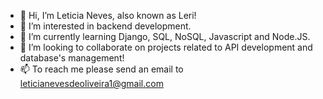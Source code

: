 - 👋 Hi, I’m Leticia Neves, also known as Leri!
- 👀 I’m interested in backend development.
- 🌱 I’m currently learning Django, SQL, NoSQL, Javascript and Node.JS.
- 💞️ I’m looking to collaborate on projects related to API development and database's management!
- 📫 To reach me please send an email to leticianevesdeoliveira1@gmail.com

<!---
Leticia-NdO/Leticia-NdO is a ✨ special ✨ repository because its `README.md` (this file) appears on your GitHub profile.
You can click the Preview link to take a look at your changes.
--->
